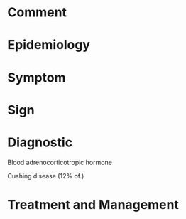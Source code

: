 # Comment

# Epidemiology

# Symptom

# Sign

# Diagnostic

Blood adrenocorticotropic hormone

Cushing disease
(12% of.)

# Treatment and Management
